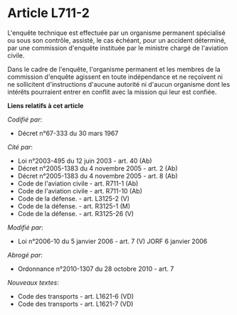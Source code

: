 # Article L711-2

L'enquête technique est effectuée par un organisme permanent spécialisé ou sous son contrôle, assisté, le cas échéant, pour
un accident déterminé, par une commission d'enquête instituée par le ministre chargé de l'aviation civile.

Dans le cadre de l'enquête, l'organisme permanent et les membres de la commission d'enquête agissent en toute indépendance et
ne reçoivent ni ne sollicitent d'instructions d'aucune autorité ni d'aucun organisme dont les intérêts pourraient entrer en
conflit avec la mission qui leur est confiée.

**Liens relatifs à cet article**

_Codifié par_:

  - Décret n°67-333 du 30 mars 1967

_Cité par_:

  - Loi n°2003-495 du 12 juin 2003 - art. 40 (Ab)
  - Décret n°2005-1383 du 4 novembre 2005 - art. 2 (Ab)
  - Décret n°2005-1383 du 4 novembre 2005 - art. 8 (Ab)
  - Code de l'aviation civile - art. R711-1 (Ab)
  - Code de l'aviation civile - art. R711-10 (Ab)
  - Code de la défense. - art. L3125-2 (V)
  - Code de la défense. - art. R3125-1 (M)
  - Code de la défense. - art. R3125-26 (V)

_Modifié par_:

  - Loi n°2006-10 du 5 janvier 2006 - art. 7 (V) JORF 6 janvier 2006

_Abrogé par_:

  - Ordonnance n°2010-1307 du 28 octobre 2010 - art. 7

_Nouveaux textes_:

  - Code des transports - art. L1621-6 (VD)
  - Code des transports - art. L1621-7 (VD)
